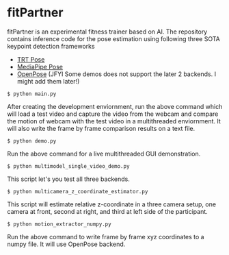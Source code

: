 # fitPartner
fitPartner is an experimental fitness trainer based on AI. The repository contains inference code for the pose estimation using following three SOTA keypoint detection frameworks

* [TRT Pose](https://github.com/NVIDIA-AI-IOT/trt_pose)
* [MediaPipe Pose](https://google.github.io/mediapipe/solutions/pose.html)
* [OpenPose](https://github.com/CMU-Perceptual-Computing-Lab/openpose)
(JFYI Some demos does not support the later 2 backends. I might add them later!)

```
$ python main.py
```
After creating the development enviornment, run the above command which will load a test video and capture the video from the webcam and compare the motion of webcam with the test video in a multithreaded enviornment. It will also write the frame by frame comparison results on a text file.

```
$ python demo.py
```
Run the above command for a live multithreaded GUI demonstration.

```
$ python multimodel_single_video_demo.py
```
This script let's you test all three backends.

```
$ python multicamera_z_coordinate_estimator.py
```
This script will estimate relative z-coordinate in a three camera setup, one camera at front, second at right, and third at left side of the participant.

```
$ python motion_extractor_numpy.py
```
Run the above command to write frame by frame xyz coordinates to a numpy file. It will use OpenPose backend.